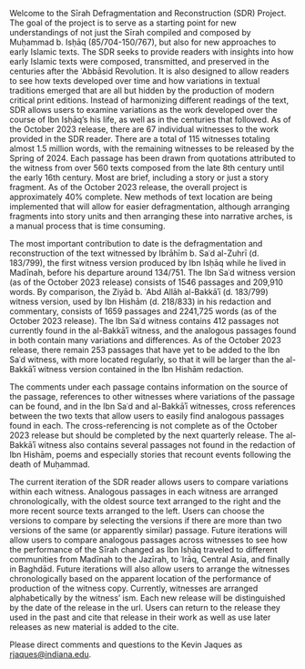 Welcome to the Sīrah Defragmentation and Reconstruction (SDR) Project. The goal of the project is to serve as a starting point for new understandings of not just the Sīrah compiled and composed by Muḥammad b. Isḥāq (85/704-150/767), but also for new approaches to early Islamic texts. The SDR seeks to provide readers with insights into how early Islamic texts were composed, transmitted, and preserved in the centuries after the ʿAbbāsid Revolution. It is also designed to allow readers to see how texts developed over time and how variations in textual traditions emerged that are all but hidden by the production of modern critical print editions. Instead of harmonizing different readings of the text, SDR allows users to examine variations as the work developed over the course of Ibn Isḥāq’s his life, as well as in the centuries that followed. As of the October 2023 release, there are 67 individual witnesses to the work provided in the SDR reader. There are a total of 115 witnesses totaling almost 1.5 million words, with the remaining witnesses to be released by the Spring of 2024. Each passage has been drawn from quotations attributed to the witness from over 560 texts composed from the late 8th century until the early 16th century. Most are brief, including a story or just a story fragment. As of the October 2023 release, the overall project is approximately 40% complete. New methods of text location are being implemented that will allow for easier defragmentation, although arranging fragments into story units and then arranging these into narrative arches, is a manual process that is time consuming. 

The most important contribution to date is the defragmentation and reconstruction of the text witnessed by Ibrāhīm b. Saʿd al-Zuhrī (d. 183/799), the first witness version produced by Ibn Isḥāq while he lived in Madīnah, before his departure around 134/751. The Ibn Saʿd witness version (as of the October 2023 release) consists of 1546 passages and 209,910 words. By comparison, the Ziyād b. ʿAbd Allāh al-Bakkāʾī (d. 183/799) witness version, used by Ibn Hishām (d. 218/833) in his redaction and commentary, consists of 1659 passages and 2241,725 words (as of the October 2023 release). The Ibn Saʿd witness contains 412 passages not currently found in the al-Bakkāʾī witness, and the analogous passages found in both contain many variations and differences. As of the October 2023 release, there remain 253 passages that have yet to be added to the Ibn Saʿd witness, with more located regularly, so that it will be larger than the al-Bakkāʾī witness version contained in the Ibn Hishām redaction. 

The comments under each passage contains information on the source of the passage, references to other witnesses where variations of the passage can be found, and in the Ibn Saʿd and al-Bakkāʾī witnesses, cross references between the two texts that allow users to easily find analogous passages found in each. The cross-referencing is not complete as of the October 2023 release but should be completed by the next quarterly release. The al-Bakkāʾī witness also contains several passages not found in the redaction of Ibn Hishām, poems and especially stories that recount events following the death of Muḥammad. 

The current iteration of the SDR reader allows users to compare variations within each witness. Analogous passages in each witness are arranged chronologically, with the oldest source text arranged to the right and the more recent source texts arranged to the left. Users can choose the versions to compare by selecting the versions if there are more than two versions of the same (or apparently similar) passage. Future iterations will allow users to compare analogous passages across witnesses to see how the performance of the Sīrah changed as Ibn Isḥāq traveled to different communities from Madīnah to the Jazīrah, to ʿIrāq, Central Asia, and finally in Baghdād. Future iterations will also allow users to arrange the witnesses chronologically based on the apparent location of the performance of production of the witness copy. Currently, witnesses are arranged alphabetically by the witness’ ism. 
Each new release will be distinguished by the date of the release in the url. Users can return to the release they used in the past and cite that release in their work as well as use later releases as new material is added to the cite. 

Please direct comments and questions to the Kevin Jaques as rjaques@indiana.edu. 
